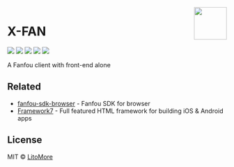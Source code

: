<img width="75px" height="75px" src="https://raw.githubusercontent.com/fanfoujs/fandou/master/public/x-fan.svg?sanitize=true" align="right" />

# X-FAN

[![](https://badges.greenkeeper.io/LitoMore/x-fan.svg)](https://greenkeeper.io)
[![](https://img.shields.io/travis/LitoMore/x-fan/master.svg)](https://travis-ci.org/LitoMore/x-fan)
[![](https://img.shields.io/github/release/LitoMore/x-fan.svg)](https://github.com/LitoMore/x-fan/releases)
[![](https://img.shields.io/github/license/LitoMore/x-fan.svg)](https://github.com/LitoMore/x-fan/blob/master/LICENSE)
[![](https://img.shields.io/badge/code_style-XO-5ed9c7.svg)](https://github.com/xojs/xo)

A Fanfou client with front-end alone

## Related

- [fanfou-sdk-browser](https://github.com/LitoMore/fanfou-sdk-browser) - Fanfou SDK for browser
- [Framework7](https://github.com/framework7io/framework7) - Full featured HTML framework for building iOS & Android apps

## License

MIT © [LitoMore](https://github.com/LitoMore)
